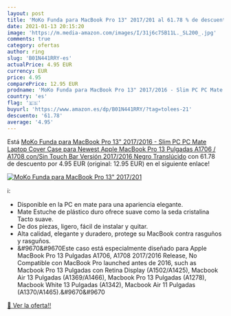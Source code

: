 ```yaml
---
layout: post
title: 'MoKo Funda para MacBook Pro 13" 2017/201 al 61.78 % de descuento'
date: 2021-01-13 20:15:20
image: 'https://m.media-amazon.com/images/I/31j6c75B11L._SL200_.jpg'
comments: true
category: ofertas
author: ring
slug: 'B01N441RRY-es'
actualPrice: 4.95 EUR
currency: EUR
price: 4.95
comparePrice: 12.95 EUR
prodname: 'MoKo Funda para MacBook Pro 13" 2017/2016 - Slim PC PC Mate Laptop Cover Case para Newest Apple MacBook Pro 13 Pulgadas A1706 / A1708  con/Sin Touch Bar  Versión 2017/2016   Negro Translúcido'
country: 'es'
flag: '🇪🇸'
buyurl: 'https://www.amazon.es/dp/B01N441RRY/?tag=tolees-21'
descuento: '61.78'
average: '4.95'
---
```


Está [MoKo Funda para MacBook Pro 13" 2017/2016 - Slim PC PC Mate Laptop Cover Case para Newest Apple MacBook Pro 13 Pulgadas A1706 / A1708  con/Sin Touch Bar  Versión 2017/2016   Negro Translúcido](https://www.amazon.es/dp/B01N441RRY/?tag=tolees-21) con 61.78 de descuento por 4.95 EUR (original: 12.95 EUR) en el siguiente enlace!

[![MoKo Funda para MacBook Pro 13" 2017/201](https://m.media-amazon.com/images/I/31j6c75B11L._SL200_.jpg)](https://www.amazon.es/dp/B01N441RRY/?tag=tolees-21)

ℹ️:

- Disponible en la PC en mate para una apariencia elegante.
- Mate Estuche de plástico duro ofrece suave como la seda cristalina Tacto suave.
- De dos piezas, ligero, fácil de instalar y quitar.
- Alta calidad, elegante y duradero, protege su MacBook contra rasguños y rasguños.
- &#9670&#9670Este caso está especialmente diseñado para Apple MacBook Pro 13 Pulgadas A1706, A1708 2017/2016 Release, No Compatible con MacBook Pro launched antes de 2016, such as Macbook Pro 13 Pulgadas con Retina Display (A1502/A1425), Macbook Air 13 Pulgadas (A1369/A1466), Macbook Pro 13 Pulgadas (A1278), Macbook White 13 Pulgadas (A1342), Macbook Air 11 Pulgadas (A1370/A1465).&#9670&#9670

[🛒 Ver la oferta!!](https://www.amazon.es/dp/B01N441RRY/?tag=tolees-21)
